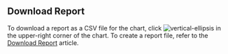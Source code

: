 ## Download Report

To download a report as a CSV file for the chart,
click ![vertical-ellipsis](https://docs.cognigy.com/assets/icons/vertical-ellipsis.svg) in the upper-right corner of the chart.
To create a report file, refer to the [Download Report](https://docs.cognigy.com/insights/download-report/) article. 
